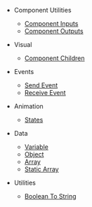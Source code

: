 - Component Utilities
  - [Component Inputs](nodes/standard/component-inputs.md)
  - [Component Outputs](nodes/standard/component-outputs.md)  

- Visual
  - [Component Children](nodes/visual/component-children.md)    

- Events  
  - [Send Event](nodes/standard/send-event.md) 
  - [Receive Event](nodes/standard/receive-event.md)   

- Animation
  - [States](nodes/standard/states.md) 

- Data
  - [Variable](/nodes/data/variable.md)  
  - [Object](/nodes/data/object.md)
  - [Array](/nodes/data/array.md)    
  - [Static Array](/nodes/data/static-array.md)     

- Utilities
  - [Boolean To String](nodes/standard/boolean-to-string.md)